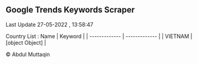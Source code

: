 

## Google Trends Keywords Scraper 
 
Last Update 27-05-2022 , 13:58:47

Country List :
 Name  | Keyword |
| ------------- | ------------- |
| VIETNAM | [object Object] |



© Abdul Muttaqin 
